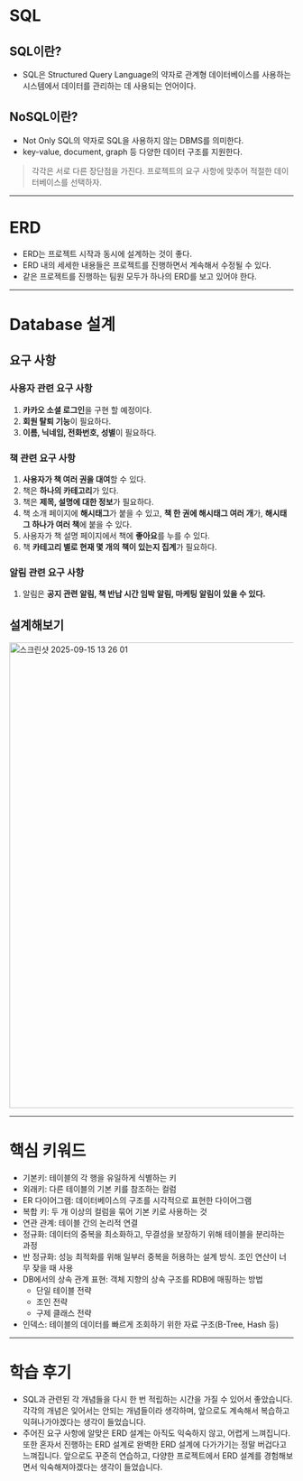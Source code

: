 # SQL

## SQL이란? 

- SQL은 Structured Query Language의 약자로 관계형 데이터베이스를 사용하는 시스템에서 데이터를 관리하는 데 사용되는 언어이다.

## NoSQL이란?

- Not Only SQL의 약자로 SQL을 사용하지 않는 DBMS를 의미한다.
- key-value, document, graph 등 다양한 데이터 구조를 지원한다.


> 각각은 서로 다른 장단점을 가진다. 프로젝트의 요구 사항에 맞추어 적절한 데이터베이스를 선택하자.

---

# ERD

- ERD는 프로젝트 시작과 동시에 설계하는 것이 좋다.
- ERD 내의 세세한 내용들은 프로젝트를 진행하면서 계속해서 수정될 수 있다.
- 같은 프로젝트를 진행하는 팀원 모두가 하나의 ERD를 보고 있어야 한다.

---

# Database 설계

## 요구 사항

### 사용자 관련 요구 사항

1. **카카오 소셜 로그인**을 구현 할 예정이다.
2. **회원 탈퇴 기능**이 필요하다.
3. **이름, 닉네임, 전화번호, 성별**이 필요하다.

### 책 관련 요구 사항

1. **사용자가 책 여러 권을 대여**할 수 있다.
2. 책은 **하나의 카테고리**가 있다.
3. 책은 **제목, 설명에 대한 정보**가 필요하다.
4. 책 소개 페이지에 **해시태그**가 붙을 수 있고,
   **책 한 권에 해시태그 여러 개**가, **해시태그 하나가 여러 책**에 붙을 수 있다.
5. 사용자가 책 설명 페이지에서 책에 **좋아요**를 누를 수 있다.
6. 책 **카테고리 별로 현재 몇 개의 책이 있는지 집계**가 필요하다.

### 알림 관련 요구 사항

1. 알림은 **공지 관련 알림, 책 반납 시간 임박 알림, 마케팅 알림이 있을 수 있다.**

## 설계해보기
<img width="1185" height="826" alt="스크린샷 2025-09-15 13 26 01" src="https://github.com/user-attachments/assets/3e8d7e80-17b1-4cb7-b2dc-fb0bd3148866" />

---

# 핵심 키워드

- 기본키: 테이블의 각 행을 유일하게 식별하는 키
- 외래키: 다른 테이블의 기본 키를 참조하는 컬럼
- ER 다이어그램: 데이터베이스의 구조를 시각적으로 표현한 다이어그램
- 복합 키: 두 개 이상의 컬럼을 묶어 기본 키로 사용하는 것
- 연관 관계: 테이블 간의 논리적 연결
- 정규화: 데이터의 중복을 최소화하고, 무결성을 보장하기 위해 테이블을 분리하는 과정
- 반 정규화: 성능 최적화를 위해 일부러 중복을 허용하는 설계 방식. 조인 연산이 너무 잦을 때 사용
- DB에서의 상속 관계 표현: 객체 지향의 상속 구조를 RDB에 매핑하는 방법
  - 단일 테이블 전략
  - 조인 전략
  - 구제 클래스 전략
- 인덱스: 테이블의 데이터를 빠르게 조회하기 위한 자료 구조(B-Tree, Hash 등)

---

# 학습 후기

- SQL과 관련된 각 개념들을 다시 한 번 적립하는 시간을 가질 수 있어서 좋았습니다. 각각의 개념은 잊어서는 안되는 개념들이라 생각하며, 앞으로도 계속해서 복습하고 익혀나가야겠다는 생각이 들었습니다.
- 주어진 요구 사항에 알맞은 ERD 설계는 아직도 익숙하지 않고, 어렵게 느껴집니다. 또한 혼자서 진행하는 ERD 설계로 완벽한 ERD 설계에 다가가기는 정말 버겁다고 느껴집니다. 앞으로도 꾸준히 연습하고, 다양한 프로젝트에서 ERD 설계를 경험해보면서 익숙해져야겠다는 생각이 들었습니다.
